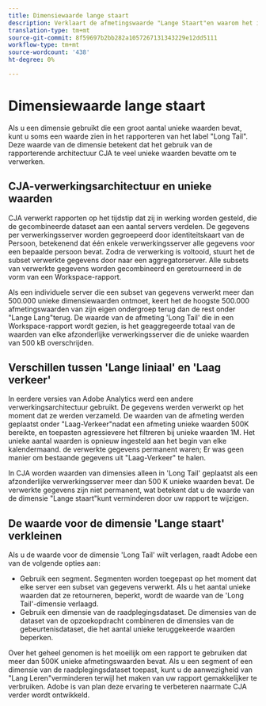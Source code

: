 ```yaml
---
title: Dimensiewaarde lange staart
description: Verklaart de afmetingswaarde "Lange Staart"en waarom het in rapportering verschijnt.
translation-type: tm+mt
source-git-commit: 8f59697b2bb282a1057267131343229e12dd5111
workflow-type: tm+mt
source-wordcount: '438'
ht-degree: 0%

---
```



# Dimensiewaarde lange staart

Als u een dimensie gebruikt die een groot aantal unieke waarden bevat, kunt u soms een waarde zien in het rapporteren van het label &quot;Long Tail&quot;. Deze waarde van de dimensie betekent dat het gebruik van de rapporterende architectuur CJA te veel unieke waarden bevatte om te verwerken.

## CJA-verwerkingsarchitectuur en unieke waarden

CJA verwerkt rapporten op het tijdstip dat zij in werking worden gesteld, die de gecombineerde dataset aan een aantal servers verdelen. De gegevens per verwerkingsserver worden gegroepeerd door identiteitskaart van de Persoon, betekenend dat één enkele verwerkingsserver alle gegevens voor een bepaalde persoon bevat. Zodra de verwerking is voltooid, stuurt het de subset verwerkte gegevens door naar een aggregatorserver. Alle subsets van verwerkte gegevens worden gecombineerd en geretourneerd in de vorm van een Workspace-rapport.

Als een individuele server die een subset van gegevens verwerkt meer dan 500.000 unieke dimensiewaarden ontmoet, keert het de hoogste 500.000 afmetingswaarden van zijn eigen ondergroep terug dan de rest onder &quot;Lange Lang&quot;terug. De waarde van de afmeting &#39;Long Tail&#39; die in een Workspace-rapport wordt gezien, is het geaggregeerde totaal van de waarden van elke afzonderlijke verwerkingsserver die de unieke waarden van 500 kB overschrijden.

## Verschillen tussen &#39;Lange liniaal&#39; en &#39;Laag verkeer&#39;

In eerdere versies van Adobe Analytics werd een andere verwerkingsarchitectuur gebruikt. De gegevens werden verwerkt op het moment dat ze werden verzameld. De waarden van de afmeting werden geplaatst onder &quot;Laag-Verkeer&quot;nadat een afmeting unieke waarden 500K bereikte, en toepasten agressievere het filtreren bij unieke waarden 1M. Het unieke aantal waarden is opnieuw ingesteld aan het begin van elke kalendermaand. de verwerkte gegevens permanent waren; Er was geen manier om bestaande gegevens uit &quot;Laag-Verkeer&quot; te halen.

In CJA worden waarden van dimensies alleen in &#39;Long Tail&#39; geplaatst als een afzonderlijke verwerkingsserver meer dan 500 K unieke waarden bevat. De verwerkte gegevens zijn niet permanent, wat betekent dat u de waarde van de dimensie &quot;Lange staart&quot;kunt verminderen door uw rapport te wijzigen.

## De waarde voor de dimensie &#39;Lange staart&#39; verkleinen

Als u de waarde voor de dimensie &#39;Long Tail&#39; wilt verlagen, raadt Adobe een van de volgende opties aan:

* Gebruik een segment. Segmenten worden toegepast op het moment dat elke server een subset van gegevens verwerkt. Als u het aantal unieke waarden dat ze retourneren, beperkt, wordt de waarde van de &#39;Long Tail&#39;-dimensie verlaagd.
* Gebruik een dimensie van de raadplegingsdataset. De dimensies van de dataset van de opzoekopdracht combineren de dimensies van de gebeurtenisdataset, die het aantal unieke teruggekeerde waarden beperken.

Over het geheel genomen is het moeilijk om een rapport te gebruiken dat meer dan 500K unieke afmetingswaarden bevat. Als u een segment of een dimensie van de raadplegingsdataset toepast, kunt u de aanwezigheid van &quot;Lang Leren&quot;verminderen terwijl het maken van uw rapport gemakkelijker te verbruiken. Adobe is van plan deze ervaring te verbeteren naarmate CJA verder wordt ontwikkeld.
